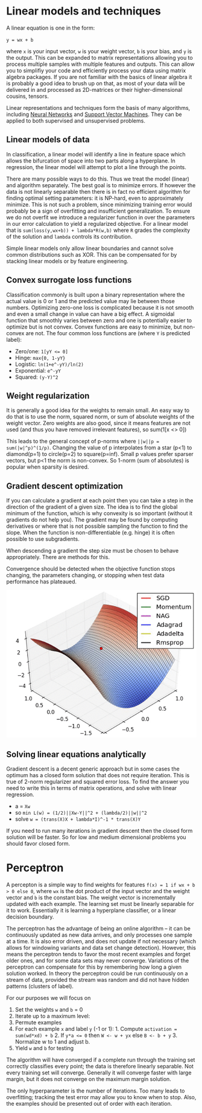 Linear models and techniques
===========================

A linear equation is one in the form:

`y = wx + b`

where `x` is your input vector, `w` is your weight vector, `b` is your bias, and `y` is the output.  This can be expanded to matrix representations allowing you to process multiple samples with multiple features and outputs.  This can allow you to simplifiy your code and efficiently process your data using matrix algebra packages.  If you are not familiar with the basics of linear algebra it is probably a good idea to brush up on that, as most of your data will be delivered in and processed as 2D-matrices or their higher-dimensional cousins, tensors.  

Linear representations and techniques form the basis of many algorithms, including [Neural Networks](NeuralNetworks.md) and [Support Vector Machines](SupportVectorMachines.md).  They can be applied to both supervised and unsupervised problems.

## Linear models of data

In classification, a linear model will identify a line in feature space which allows the bifurcation of space into two parts along a hyperplane.  In regression, the linear model will attempt to plot a line through the points.  

There are many possible ways to do this.  Thus we treat the model (linear) and algorithm separately.  The best goal is to minimize errors.  If however the data is not linearly separable then there is in fact no efficient algorithm for finding optimal setting parameters: it is NP-hard, even to approximately minimize.  This is not such a problem, since minimizing training error would probably be a sign of overfitting and insufficient generalization.  To ensure we do not overfit we introduce a regularizer function in over the parameters in our error calculation to yield a regularized objective.  For a linear model that is `sum(loss(y,wx+b)) + lambda*R(w,b)` where `R` grades the complexity of the solution and `lambda` controls its contribution.

Simple linear models only allow linear boundaries and cannot solve common distributions such as XOR. This can be compensated for by stacking linear models or by feature engineering.  

## Convex surrogate loss functions

Classification commonly is built upon a binary representation where the actual value is 0 or 1 and the predicted value may lie between those numbers.  Optimizing zero-one loss is complicated because it is not smooth and even a small change in value can have a big effect.  A sigmoidal function that smoothly varies between zero and one is potentially easier to optimize but is not convex.  Convex functions are easy to minimize, but non-convex are not.  The four common loss functions are (where `Y` is predicted label):

- Zero/one: `1[yY <= 0]`
- Hinge: `max{0, 1-yY}`
- Logistic: `ln(1+e^-yY)/ln(2)`
- Exponential: `e^-yY`
- Squared: `(y-Y)^2`

## Weight regularization

It is generally a good idea for the weights to remain small.  An easy way to do that is to use the norm, squared norm, or sum of absolute weights of the weight vector. Zero weights are also good, since it means features are not used (and thus you have removed irrelevant features), so sum(1[x <> 0])

This leads to the general concept of p-norms where `||w||p = sum(|w|^p)^(1/p)`.  Changing the value of p interpolates from a star (p<1) to diamond(p=1) to circle(p=2) to square(p=inf).  Small p values prefer sparser vectors, but p<1 the norm is non-convex.  So 1-norm (sum of absolutes) is popular when sparsity is desired.  

## Gradient descent optimization

If you can calculate a gradient at each point then you can take a step in the direction of the gradient of a given size.  The idea is to find the global minimum of the function, which is why convexity is so important (without it gradients do not help you).  The gradient may be found by computing derivatives or where that is not possible sampling the function to find the slope.  When the function is non-differentiable (e.g. hinge) it is often possible to use subgradients.  

When descending a gradient the step size must be chosen to behave appropriately.  There are methods for this.  

Convergence should be detected when the objective function stops changing, the parameters changing, or stopping when test data performance has plateaued.  

![Gradient Descent](img/gradient-descent.gif)

## Solving linear equations analytically

Gradient descent is a decent generic approach but in some cases the optimum has a closed form solution that does not require iteration.  This is true of 2-norm regularizer and squared error loss.  To find the answer you need to write this in terms of matrix operations, and solve with linear regression.  

- a = `Xw`
- so `min L(w) = (1/2)||Xw-Y||^2 + (lambda/2)||w||^2`
- solve `w = (trans(X)X + lambda*I)^-1 * trans(X)Y`

If you need to run many iterations in gradient descent then the closed form solution will be faster.  So for low and medium dimensional problems you should favor closed form.

# Perceptron

A percepton is a simple way to find weights for features `f(x) = 1 if wx + b > 0 else 0`, where `wx` is the dot product of the input vector and the weight vector and `b` is the constant bias.  The weight vector is incrementally updated with each example.  The learning set must be linearly separable for it to work. Essentially it is learning a hyperplane classifier, or a linear decision boundary.  

The perceptron has the advantage of being an online algorithm – it can be continuously updated as new data arrives, and only processes one sample at a time.  It is also error driven, and does not update if not necessary (which allows for windowing variants and data set change detection).  However, this means the perceptron tends to favor the most recent examples and forget older ones, and for some data sets may never converge.  Variations of the perceptron can compensate for this by remembering how long a given solution worked.  In theory the perceptron could be run continuously on a stream of data, provided the stream was random and did not have hidden patterns (clusters of label).  

For our purposes we will focus on

1.	Set the weights `w` and `b` = 0
2.	Iterate up to a maximum level:
  1.	Permute examples
  2.	For each example `x` and label `y` (-1 or 1):
    1.	Compute `activation = sum(wd*xd) + b`
    2.	If `y*a <= 0` then `W <- w + yx` else `B <- b + y`
    3.	Normalize w to 1 and adjust b.
3.	Yield `w` and `b` for testing

The algorithm will have converged if a complete run through the training set correctly classifies every point; the data is therefore linearly separable.  Not every training set will converge.  Generally it will converge faster with large margin, but it does not converge on the maximum margin solution.

The only hyperparameter is the number of iterations.  Too many leads to overfitting; tracking the test error may allow you to know when to stop.  Also, the examples should be presented out of order with each iteration.  
